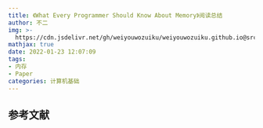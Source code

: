 ```yaml
---
title: 《What Every Programmer Should Know About Memory》阅读总结
author: 不二
img: >-
  https://cdn.jsdelivr.net/gh/weiyouwozuiku/weiyouwozuiku.github.io@src/source/_posts/PageImg/
mathjax: true
date: 2022-01-23 12:07:09
tags: 
- 内存
- Paper
categories: 计算机基础
---
```




## 参考文献

